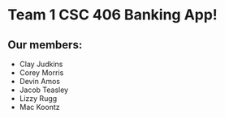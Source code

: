 # Team 1 CSC 406 Banking App!

## Our members:

- Clay Judkins
- Corey Morris
- Devin Amos
- Jacob Teasley
- Lizzy Rugg
- Mac Koontz